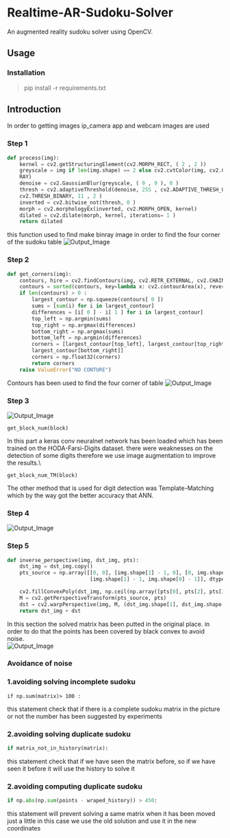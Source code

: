 # Realtime-AR-Sudoku-Solver

An augmented reality sudoku solver using OpenCV.

## Usage

### Installation
>pip install -r requirements.txt

## Introduction
In order to getting images ip_camera app and webcam images are used 

### Step 1
``` python
def process(img):
    kernel = cv2.getStructuringElement(cv2.MORPH_RECT, ( 2 , 2 ))
    greyscale = img if len(img.shape) == 2 else cv2.cvtColor(img, cv2.COLOR_BGR2G
    RAY)
    denoise = cv2.GaussianBlur(greyscale, ( 9 , 9 ), 0 )
    thresh = cv2.adaptiveThreshold(denoise, 255 , cv2.ADAPTIVE_THRESH_GAUSSIAN_C,
    cv2.THRESH_BINARY, 11 , 2 )
    inverted = cv2.bitwise_not(thresh, 0 )
    morph = cv2.morphologyEx(inverted, cv2.MORPH_OPEN, kernel)
    dilated = cv2.dilate(morph, kernel, iterations= 1 )
    return dilated
```
this function used to find make binray image in order to find the four corner of the sudoku table
![Output_Image](./images/preprocssed.jpg)
### Step 2
``` python
def get_corners(img):
    contours, hire = cv2.findContours(img, cv2.RETR_EXTERNAL, cv2.CHAIN_APPROX_SIMPLE)
    contours = sorted(contours, key=lambda x: cv2.contourArea(x), reverse=True)
    if len(contours) > 0 :
        largest_contour = np.squeeze(contours[ 0 ])
        sums = [sum(i) for i in largest_contour]
        differences = [i[ 0 ] - i[ 1 ] for i in largest_contour]
        top_left = np.argmin(sums)
        top_right = np.argmax(differences)
        bottom_right = np.argmax(sums)
        bottom_left = np.argmin(differences)
        corners = [largest_contour[top_left], largest_contour[top_right], largest_contour[bottom_left],
        largest_contour[bottom_right]]
        corners = np.float32(corners)
        return corners
    raise ValueError("NO CONTURE")
```
Contours has been used to find the four corner of table
![Output_Image](./images/gray_dst.jpg)
### Step 3
![Output_Image](./images/chunked.jpg)
```python3
get_block_num(block)
```
In this part a keras conv neuralnet network has been loaded which has been trained on the HODA-Farsi-Digits dataset.
there were weaknesses on the detection of some digits therefore we use image augmentation to improve the results.\
```python3
get_block_num_TM(block)
```
The other method that is used for digit detection was Template-Matching which by the way got the better accuracy that ANN. 
### Step 4
![Output_Image](./images/solved.jpg)
### Step 5

``` python
def inverse_perspective(img, dst_img, pts):
    dst_img = dst_img.copy()
    pts_source = np.array([[0, 0], [img.shape[1] - 1, 0], [0, img.shape[0] - 1],
                           [img.shape[1] - 1, img.shape[0] - 1]], dtype='float32')

    cv2.fillConvexPoly(dst_img, np.ceil(np.array([pts[0], pts[2], pts[3], pts[1]])).astype(int), 0, 16)
    M = cv2.getPerspectiveTransform(pts_source, pts)
    dst = cv2.warpPerspective(img, M, (dst_img.shape[1], dst_img.shape[0]))
    return dst_img + dst
```
In this section the solved matrix has been putted in the original place.
in order to do that the points has been covered by black convex to avoid noise.
\
![Output_Image](./images/final.jpg)

### Avoidance of noise
###  1.avoiding solving incomplete sudoku  
```
if np.sum(matrix)> 100 :
```
this statement check that if there is a complete sudoku matrix in the picture or not 
the number has been suggested by experiments  
###  2.avoiding solving duplicate sudoku  
``` python
if matrix_not_in_history(matrix):
```
this statement check that if we have seen the matrix before, so if we have seen it before it will use the history to solve it
###  2.avoiding computing duplicate sudoku  
``` python
if np.abs(np.sum(points - wraped_history)) > 450:
```
this statement will prevent solving a same matrix when it has been moved just a little in this case we use the old solution and use it in the new coordinates   